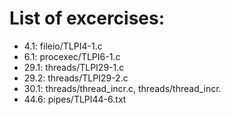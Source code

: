 # List of excercises:
- 4.1: fileio/TLPI4-1.c
- 6.1: procexec/TLPI6-1.c
- 29.1: threads/TLPI29-1.c
- 29.2: threads/TLPI29-2.c
- 30.1: threads/thread_incr.c, threads/thread_incr.
- 44.6: pipes/TLPI44-6.txt
